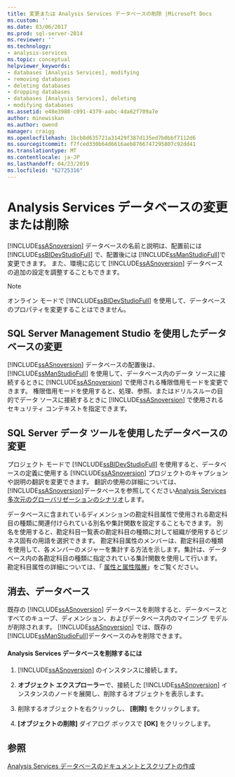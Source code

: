 ```yaml
---
title: 変更または Analysis Services データベースの削除 |Microsoft Docs
ms.custom: ''
ms.date: 03/06/2017
ms.prod: sql-server-2014
ms.reviewer: ''
ms.technology:
- analysis-services
ms.topic: conceptual
helpviewer_keywords:
- databases [Analysis Services], modifying
- removing databases
- deleting databases
- dropping databases
- databases [Analysis Services], deleting
- modifying databases
ms.assetid: e48e3988-c091-4379-aabc-4da62f709a7e
author: minewiskan
ms.author: owend
manager: craigg
ms.openlocfilehash: 1bcb8d635721a31429f387d135ed7b0bbf7112d6
ms.sourcegitcommit: f7fced330b64d6616aeb8766747295807c92dd41
ms.translationtype: MT
ms.contentlocale: ja-JP
ms.lasthandoff: 04/23/2019
ms.locfileid: "62725316"
---
```

# <a name="modify-or-delete-an-analysis-services-database"></a>Analysis Services データベースの変更または削除
  [!INCLUDE[ssASnoversion](../../includes/ssasnoversion-md.md)] データベースの名前と説明は、配置前には [!INCLUDE[ssBIDevStudioFull](../../includes/ssbidevstudiofull-md.md)] で、配置後には [!INCLUDE[ssManStudioFull](../../includes/ssmanstudiofull-md.md)]で変更できます。 また、環境に応じて [!INCLUDE[ssASnoversion](../../includes/ssasnoversion-md.md)] データベースの追加の設定を調整することもできます。  
  
> [!NOTE]  
>  オンライン モードで [!INCLUDE[ssBIDevStudioFull](../../includes/ssbidevstudiofull-md.md)] を使用して、データベースのプロパティを変更することはできません。  
  
## <a name="modifying-databases-using-sql-server-management-studio"></a>SQL Server Management Studio を使用したデータベースの変更  
 [!INCLUDE[ssASnoversion](../../includes/ssasnoversion-md.md)] データベースの配置後は、 [!INCLUDE[ssManStudioFull](../../includes/ssmanstudiofull-md.md)] を使用して、データベース内のデータ ソースに接続するときに [!INCLUDE[ssASnoversion](../../includes/ssasnoversion-md.md)] で使用される権限借用モードを変更できます。 権限借用モードを使用すると、処理、参照、またはドリルスルーの目的でデータ ソースに接続するときに [!INCLUDE[ssASnoversion](../../includes/ssasnoversion-md.md)] で使用されるセキュリティ コンテキストを指定できます。  
  
## <a name="modifying-databases-using-sql-server-data-tools"></a>SQL Server データ ツールを使用したデータベースの変更  
 プロジェクト モードで [!INCLUDE[ssBIDevStudioFull](../../includes/ssbidevstudiofull-md.md)] を使用すると、データベースの定義に使用する [!INCLUDE[ssASnoversion](../../includes/ssasnoversion-md.md)] プロジェクトのキャプションや説明の翻訳を変更できます。 翻訳の使用の詳細については、[!INCLUDE[ssASnoversion](../../includes/ssasnoversion-md.md)]データベースを参照してください[Analysis Services 多次元のグローバリゼーションのシナリオ](../globalization-scenarios-for-analysis-services-multiidimensional.md)します。  
  
 データベースに含まれているディメンションの勘定科目属性で使用される勘定科目の種類に関連付けられている別名や集計関数を設定することもできます。 別名を使用すると、勘定科目一覧表の勘定科目の種類に対して組織が使用するビジネス固有の用語を選択できます。 勘定科目属性のメンバーは、勘定科目の種類を使用して、各メンバーのメジャーを集計する方法を示します。集計は、データベース内の各勘定科目の種類に指定されている集計関数を使用して行います。 勘定科目属性の詳細については、「 [属性と属性階層](../multidimensional-models-olap-logical-dimension-objects/attributes-and-attribute-hierarchies.md)」をご覧ください。  
  
## <a name="deleting-databases"></a>消去、データベース  
 既存の [!INCLUDE[ssASnoversion](../../includes/ssasnoversion-md.md)] データベースを削除すると、データベースとすべてのキューブ、ディメンション、およびデータベース内のマイニング モデルが削除されます。 [!INCLUDE[ssASnoversion](../../includes/ssasnoversion-md.md)] では、既存の [!INCLUDE[ssManStudioFull](../../includes/ssmanstudiofull-md.md)]データベースのみを削除できます。  
  
#### <a name="to-delete-an-analysis-services-database"></a>Analysis Services データベースを削除するには  
  
1.  [!INCLUDE[ssASnoversion](../../includes/ssasnoversion-md.md)] のインスタンスに接続します。  
  
2.  **オブジェクト エクスプローラー**で、接続した [!INCLUDE[ssASnoversion](../../includes/ssasnoversion-md.md)] インスタンスのノードを展開し、削除するオブジェクトを表示します。  
  
3.  削除するオブジェクトを右クリックし、 **[削除]** をクリックします。  
  
4.  **[オブジェクトの削除]** ダイアログ ボックスで **[OK]** をクリックします。  
  
## <a name="see-also"></a>参照  
 [Analysis Services データベースのドキュメントとスクリプトの作成](document-and-script-an-analysis-services-database.md)  
  
  
